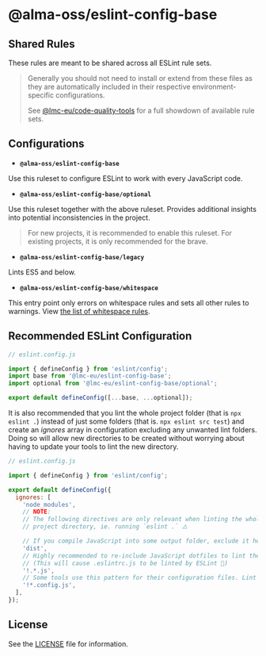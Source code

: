 # @alma-oss/eslint-config-base

## Shared Rules

These rules are meant to be shared across all ESLint rule sets.

> Generally you should not need to install or extend from these files as they are automatically included in their respective environment-specific configurations.
>
> See [@lmc-eu/code-quality-tools][cqt-home] for a full showdown of available rule sets.

## Configurations

- **`@alma-oss/eslint-config-base`**

Use this ruleset to configure ESLint to work with every JavaScript code.

- **`@alma-oss/eslint-config-base/optional`**

Use this ruleset together with the above ruleset. Provides additional insights into potential inconsistencies in the project.

> For new projects, it is recommended to enable this ruleset. For existing projects, it is only recommended for the brave.

- **`@alma-oss/eslint-config-base/legacy`**

Lints ES5 and below.

- **`@alma-oss/eslint-config-base/whitespace`**

This entry point only errors on whitespace rules and sets all other rules to warnings. View [the list of whitespace rules](https://github.com/airbnb/javascript/blob/master/packages/eslint-config-airbnb-base/whitespace.js).

## Recommended ESLint Configuration

```js
// eslint.config.js

import { defineConfig } from 'eslint/config';
import base from '@lmc-eu/eslint-config-base';
import optional from '@lmc-eu/eslint-config-base/optional';

export default defineConfig([...base, ...optional]);
```

It is also recommended that you lint the whole project folder (that is `npx eslint .`) instead of just
some folders (that is. `npx eslint src test`) and create an _ignores_ array in configuration excluding any unwanted
lint folders. Doing so will allow new directories to be created without worrying about having to update your
tools to lint the new directory.

```js
// eslint.config.js

import { defineConfig } from 'eslint/config';

export default defineConfig({
  ignores: [
    'node_modules',
    // NOTE:
    // The following directives are only relevant when linting the whole
    // project directory, ie. running `eslint .` ⚠️

    // If you compile JavaScript into some output folder, exclude it here
    'dist',
    // Highly recommended to re-include JavaScript dotfiles to lint them
    // (This will cause .eslintrc.js to be linted by ESLint 🤘)
    '!.*.js',
    // Some tools use this pattern for their configuration files. Lint them!
    '!*.config.js',
  ],
});
```

## License

See the [LICENSE](LICENSE) file for information.

[cqt-home]: https://github.com/lmc-eu/code-quality-tools
